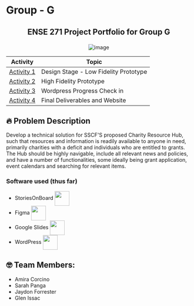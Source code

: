 # Group - G
## <p align="center"> ENSE 271 Project Portfolio for Group G </p>
<div align="center">
  <img src="https://github.com/user-attachments/assets/d2acd3b8-b639-4bee-9878-009354dac8df" alt="image">
</div>

<div align="center">
  
  | Activity | Topic |
  |-----|----------------------------------|
  | [Activity 1](https://github.com/gelnerr/Group-G/tree/main/Design%20Stage%20-%20Low%20Fidelity%20Prototype) | Design Stage - Low Fidelity Prototype |
  | [Activity 2](https://github.com/gelnerr/Group-G/tree/main/High%20Fidelity%20Prototype) | High Fidelity Prototype |
  | [Activity 3](https://github.com/gelnerr/Group-G/tree/main/Wordpress%20In-Progress) | Wordpress Progress Check in |
  | [Activity 4]() | Final Deliverables and Website |
  
</div>

## 🔥 Problem Description
Develop a technical solution for SSCF'S proposed Charity Resource Hub, such that resources and information is readily available to anyone in need, primarily charities with a deficit and individuals who are entitled to grants. The Hub should be highly navigable, include all relevant news and policies, and have a number of functionalities, some ideally being grant application, event calendars and searching for relevant items.

### Software used (thus far)
  * StoriesOnBoard <img src="https://encrypted-tbn0.gstatic.com/images?q=tbn:ANd9GcSgpJfX4GWF1gAs6zw1DbSn6CrhNzz1sMBCgw&s" align="center" height="40px">
  * Figma <img src="https://upload.wikimedia.org/wikipedia/commons/thumb/3/33/Figma-logo.svg/1365px-Figma-logo.svg.png" align="center" height="40px">
  * Google Slides <img src="https://storage.googleapis.com/gweb-uniblog-publish-prod/original_images/Google_Docs.png" align="center" height="40px">
  * WordPress <img src="https://www.vectorlogo.zone/logos/wordpress/wordpress-tile.svg" align="center" height="40px">
  
## 🤓 Team Members:
 * Amira Corcino
 * Sarah Panga
 * Jaydon Forrester
 * Glen Issac

